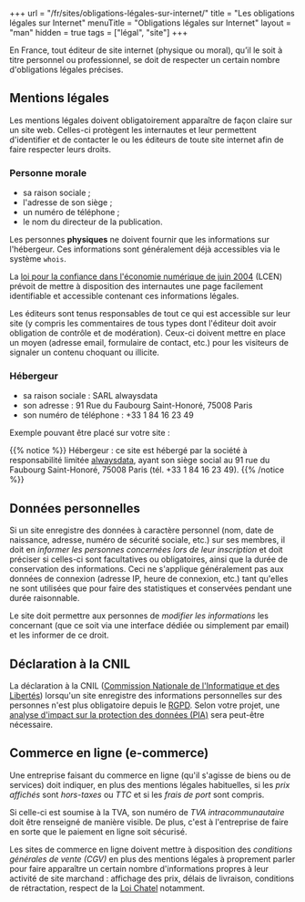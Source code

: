 +++
url = "/fr/sites/obligations-légales-sur-internet/"
title = "Les obligations légales sur Internet"
menuTitle = "Obligations légales sur Internet"
layout = "man"
hidden = true
tags = ["légal", "site"]
+++

En France, tout éditeur de site internet (physique ou moral), qu’il le soit à titre personnel ou professionnel, se doit de respecter un certain nombre d'obligations légales précises.

## Mentions légales

Les mentions légales doivent obligatoirement apparaître de façon claire sur un site web. Celles-ci protègent les internautes et leur permettent d'identifier et de contacter le ou les éditeurs de toute site internet afin de faire respecter leurs droits.

### Personne morale

- sa raison sociale ;
- l'adresse de son siège ;
- un numéro de téléphone ;
- le nom du directeur de la publication.

Les personnes **physiques** ne doivent fournir que les informations sur l'hébergeur. Ces informations sont généralement déjà accessibles via le système `whois`.

La [loi pour la confiance dans l'économie numérique de juin 2004](http://www.legifrance.gouv.fr/affichTexte.do?cidTexte=LEGITEXT000005789847&dateTexte=20080724) (LCEN) prévoit de mettre à disposition des internautes une page facilement identifiable et accessible contenant ces informations légales.

Les éditeurs sont tenus responsables de tout ce qui est accessible sur leur site (y compris les commentaires de tous types dont l'éditeur doit avoir obligation de contrôle et de modération). Ceux-ci doivent mettre en place un moyen (adresse email, formulaire de contact, etc.) pour les visiteurs de signaler un contenu choquant ou illicite.

### Hébergeur

- sa raison sociale : SARL alwaysdata
- son adresse :  91 Rue du Faubourg Saint-Honoré, 75008 Paris
- son numéro de téléphone : +33 1 84 16 23 49

Exemple pouvant être placé sur votre site :

{{% notice %}}
Hébergeur : ce site est hébergé par la société à responsabilité limitée [alwaysdata](https://www.alwaysdata.com), ayant son siège social au 91 rue du Faubourg Saint-Honoré, 75008 Paris (tél. +33 1 84 16 23 49).
{{% /notice %}}

## Données personnelles

Si un site enregistre des données à caractère personnel (nom, date de naissance, adresse, numéro de sécurité sociale, etc.) sur ses membres, il doit en _informer les personnes concernées lors de leur inscription_ et doit préciser si celles-ci sont facultatives ou obligatoires, ainsi que la durée de conservation des informations. Ceci ne s'applique généralement pas aux données de connexion (adresse IP, heure de connexion, etc.) tant qu'elles ne sont utilisées que pour faire des statistiques et conservées pendant une durée raisonnable.

Le site doit permettre aux personnes de _modifier les informations_ les concernant (que ce soit via une interface dédiée ou simplement par email) et les informer de ce droit.

## Déclaration à la CNIL

La déclaration à la CNIL ([Commission Nationale de l'Informatique et des Libertés](http://www.cnil.fr)) lorsqu'un site enregistre des informations personnelles sur des personnes n'est plus obligatoire depuis le [RGPD](https://www.cnil.fr/fr/reglement-europeen-protection-donnees). Selon votre projet, une [analyse d'impact sur la protection des données (PIA)](https://www.cnil.fr/fr/RGPD-analyse-impact-protection-des-donnees-pia) sera peut-être nécessaire.

## Commerce en ligne (e-commerce)

Une entreprise faisant du commerce en ligne (qu'il s'agisse de biens ou de services) doit indiquer, en plus des mentions légales habituelles, si les _prix affichés_ sont _hors-taxes_ ou _TTC_ et si les _frais de port_ sont compris. 

Si celle-ci est soumise à la TVA, son numéro de _TVA intracommunautaire_ doit être renseigné de manière visible. De plus, c'est à l'entreprise de faire en sorte que le paiement en ligne soit sécurisé.

Les sites de commerce en ligne doivent mettre à disposition des _conditions générales de vente (CGV)_ en plus des mentions légales à proprement parler pour faire apparaître un certain nombre d'informations propres à leur activité de site marchand : affichage des prix, délais de livraison, conditions de rétractation, respect de la [Loi Chatel](https://www.legifrance.gouv.fr/affichTexte.do?cidTexte=JORFTEXT000017785995&dateTexte=) notamment.
